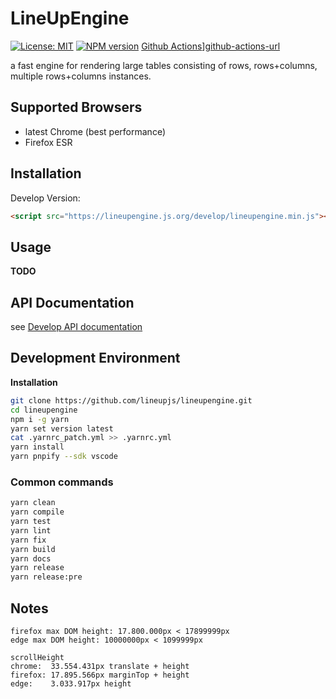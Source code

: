# LineUpEngine

[![License: MIT][mit-image]][mit-url] [![NPM version][npm-image]][npm-url] [Github Actions][github-actions-image]][github-actions-url]

a fast engine for rendering large tables consisting of rows, rows+columns, multiple rows+columns instances.

## Supported Browsers

- latest Chrome (best performance)
- Firefox ESR

## Installation

Develop Version:

```html
<script src="https://lineupengine.js.org/develop/lineupengine.min.js"></script>
```

## Usage

**TODO**

## API Documentation

see [Develop API documentation](https://lineupengine.js.org/develop/docs)

## Development Environment

**Installation**

```sh
git clone https://github.com/lineupjs/lineupengine.git
cd lineupengine
npm i -g yarn
yarn set version latest
cat .yarnrc_patch.yml >> .yarnrc.yml
yarn install
yarn pnpify --sdk vscode
```

### Common commands

```sh
yarn clean
yarn compile
yarn test
yarn lint
yarn fix
yarn build
yarn docs
yarn release
yarn release:pre
```

## Notes

```
firefox max DOM height: 17.800.000px < 17899999px
edge max DOM height: 10000000px < 1099999px

scrollHeight
chrome:  33.554.431px translate + height
firefox: 17.895.566px marginTop + height
edge:    3.033.917px height
```

[npm-image]: https://badge.fury.io/js/lineupengine.svg
[npm-url]: https://npmjs.org/package/lineupengine
[mit-image]: https://img.shields.io/badge/License-MIT-yellow.svg
[mit-url]: https://opensource.org/licenses/MIT
[github-actions-image]: https://github.com/lineupjs/lineupengine/workflows/ci/badge.svg
[github-actions-url]: https://github.com/lineupjs/lineupengine/actions
